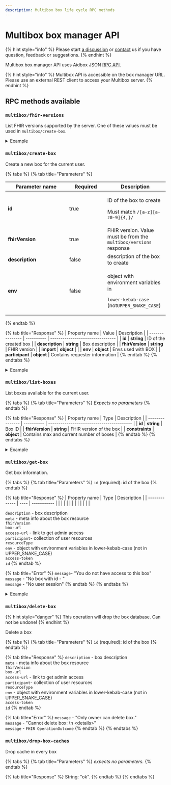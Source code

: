 ```yaml
---
description: Multibox box life cycle RPC methods
---
```


# Multibox box manager API

{% hint style="info" %}
Please start [a discussion](https://github.com/Aidbox/Issues/discussions) or [contact](../contact-us.md) us if you have question, feedback or suggestions.
{% endhint %}

Multibox box manager API uses Aidbox JSON [RPC API](../api-1/rpc-api.md).

{% hint style="info" %}
Multibox API is accessible on the box manager URL. Please use an external REST client to access your Multibox server.
{% endhint %}

## RPC methods available

### `multibox/fhir-versions`

List FHIR versions supported by the server. One of these values must be used in `multibox/create-box`.

<details>

<summary>Example</summary>

{% code title="Request" %}
```bash
curl "multibox.example.host/rpc"  
 -H "Content-Type: application/json"   
 -d '{ "method": "multibox/fhir-versions" }'
```
{% endcode %}

{% code title="Response" %}
```json
{
  "result": [
    "fhir-4.0.1",
    "fhir-4.0.0",
    "fhir-3.3.0",
    "fhir-3.2.0",
    "fhir-3.0.1",
    "fhir-1.8.0",
    "fhir-1.4.0",
    "fhir-1.1.0",
    "fhir-1.0.2"
  ]
}
```
{% endcode %}

</details>

### `multibox/create-box`

Create a new box for the current user.

{% tabs %}
{% tab title="Parameters" %}
<table><thead><tr><th width="177">Parameter name</th><th width="103.66666666666666" data-type="checkbox">Required</th><th>Description</th></tr></thead><tbody><tr><td><strong>id</strong></td><td>true</td><td><p>ID of the box to create</p><p>Must match <code>/[a-z][a-z0-9]{4,}/</code></p></td></tr><tr><td><strong>fhirVersion</strong></td><td>true</td><td>FHIR version. Value must be from the <code>multibox/versions</code> response</td></tr><tr><td><strong>description</strong></td><td>false</td><td>description of the box to create</td></tr><tr><td><strong>env</strong></td><td>false</td><td><p>object with environment variables in</p><p><code>lower-kebab-case</code> (not<code>UPPER_SNAKE_CASE</code>)</p></td></tr></tbody></table>
{% endtab %}

{% tab title="Response" %}
| Property name   | Value      | Description                      |
| --------------- | ---------- | -------------------------------- |
| **id**          | **string** | ID of the created box            |
| **description** | **string** | Box description                  |
| **fhirVersion** | **string** | FHIR version                     |
| **import**      | **object** |                                  |
| **env**         | **object** | Envs used with BOX               |
| **participant** | **object** | Contains requester information   |
{% endtab %}
{% endtabs %}

<details>

<summary>Example</summary>

{% code title="Request" %}
```bash
curl "multibox.example.host/rpc"
  -H "Content-Type: application/json"
  -H "Authorization: Basic <credential-hash>"
  -d '{
       "method": "multibox/create-box", 
       "params": {
         "id": "testid",
         "fhirVersion": "fhir-4.0.1",
         "description": "Test box",
         "env": { "aidbox-stdout-pretty": "fatal" } 
     }
   }'
```
{% endcode %}

{% code title="Reponse" %}
```json
{
  "result": {
    "env": {
      "aidbox-stdout-pretty": "fatal"
    },
    "import": {
      "fhir-4.0.1": {}
    },
    "description": "Test box",
    "fhirVersion": "fhir-4.0.1",
    "participant": [
      {
        "role": "owner",
        "user": {
          "id": "admin",
          "resourceType": "User"
        }
      }
    ],
    "id": "testid",
    "resourceType": "Box",
    "meta": {
      "lastUpdated": "2023-03-03T13:21:58.989147Z",
      "createdAt": "2023-03-03T13:21:58.989147Z",
      "versionId": "7"
    }
  }
}

```
{% endcode %}

</details>



### `multibox/list-boxes`

List boxes available for the current user.

{% tabs %}
{% tab title="Parameters" %}
_Expects no parameters_
{% endtab %}

{% tab title="Response" %}
| Property name   | Type       | Description                               |
| --------------- | ---------- | ----------------------------------------- |
| **id**          | **string** | Box ID                                    |
| **fhirVersion** | **string** | FHIR version of the box                   |
| **constraints** | **object** | Contains max and current number of boxes  |
{% endtab %}
{% endtabs %}

<details>

<summary>Example</summary>

{% code title="Request" %}
```bash
curl "multibox.example.host/rpc"   
-H "Content-Type: application/json"   
-H "Authorization: Basic <credential-hash>" 
-d '{
       "method": "multibox/list-boxes"
    }'
```
{% endcode %}

{% code title="Resource" %}
```json
{
  "result": {
    "list": [
      {
        "id": "testid",
        "fhirVersion": "fhir-4.0.1"
      }
    ],
    "constraints": null
  }
}

```
{% endcode %}

</details>

### `multibox/get-box`

Get box information.

{% tabs %}
{% tab title="Parameters" %}
`id` (required): id of the box
{% endtab %}

{% tab title="Response" %}
| Property name | Type | Description |
| ------------- | ---- | ----------- |
|               |      |             |
|               |      |             |
|               |      |             |

`description` - box description \
`meta` - meta info about the box resource \
`fhirVersion` \
`box-url` \
`access-url` - link to get admin access \
`participant`- collection of user resources \
`resourceType` \
`env` - object with environment variables in lower-kebab-case (not in UPPER\_SNAKE\_CASE) \
`access-token` \
`id`
{% endtab %}

{% tab title="Error" %}
`message`- "You do not have access to this box"\
`message` - "No box with id - "\
`message` - "No user session"
{% endtab %}
{% endtabs %}

<details>

<summary>Example</summary>

{% code title="Response" %}
```json
{
  "result": {
    "description": "Test box",
    "meta": {
      "lastUpdated": "2023-03-03T13:21:58.989147Z",
      "createdAt": "2023-03-03T13:21:58.989147Z",
      "versionId": "7"
    },
    "fhirVersion": "fhir-4.0.1",
    "box-url": "http://testid.127.0.0.1.nip.io:8788",
    "access-url": "http://testid.127.0.0.1.nip.io:8788/__sudo?token=<token>&redirect-uri=/ui/console",
    "participant": [
      {
        "role": "owner",
        "user": {
          "id": "admin",
          "resourceType": "User"
        }
      }
    ],
    "resourceType": "Box",
    "env": {
      "aidbox_stdout_pretty": "fatal"
    },
    "access-token": <token>,
    "id": "testid",
    "import": {
      "fhir-4.0.1": {}
    }
  }
}

```
{% endcode %}

</details>

### `multibox/delete-box`

{% hint style="danger" %}
This operation will drop the box database. Can not be undone!
{% endhint %}

Delete a box

{% tabs %}
{% tab title="Parameters" %}
`id` (required): id of the box
{% endtab %}

{% tab title="Response" %}
`description` - box description \
`meta` - meta info about the box resource \
`fhirVersion` \
`box-url` \
`access-url` - link to get admin access \
`participant`- collection of user resources \
`resourceType` \
`env` - object with environment variables in lower-kebab-case (not in UPPER\_SNAKE\_CASE) \
`access-token` \
`id`
{% endtab %}

{% tab title="Error" %}
`message` - "Only owner can delete box."\
`message` - "Cannot delete box: \n \<details>"\
`message` - `FHIR OperationOutcome`
{% endtab %}
{% endtabs %}

### `multibox/drop-box-caches`

Drop cache in every box

{% tabs %}
{% tab title="Parameters" %}
_expects no parameters._
{% endtab %}

{% tab title="Response" %}
String: "ok".
{% endtab %}
{% endtabs %}

